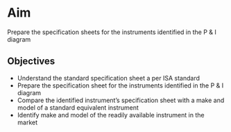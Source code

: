 # Aim 
Prepare the specification sheets for the instruments identified in the P & I diagram

## Objectives  
-	Understand the standard specification sheet a per ISA standard 
-	Prepare the specification sheet for the instruments identified in the P & I diagram
-	Compare the identified instrument’s specification sheet with a make and model of a standard equivalent instrument
-	Identify make and model of the readily available instrument in the market

